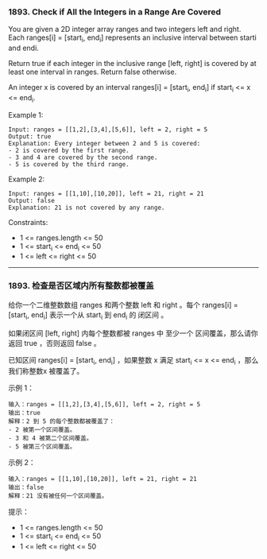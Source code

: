 ### 1893. Check if All the Integers in a Range Are Covered
You are given a 2D integer array ranges and two integers left and right. Each ranges[i] = [start<sub>i</sub>, end<sub>i</sub>] represents an inclusive interval between starti and endi.

Return true if each integer in the inclusive range [left, right] is covered by at least one interval in ranges. Return false otherwise.

An integer x is covered by an interval ranges[i] = [start<sub>i</sub>, end<sub>i</sub>] if start<sub>i</sub> <= x <= end<sub>i</sub>.



Example 1:

	Input: ranges = [[1,2],[3,4],[5,6]], left = 2, right = 5
	Output: true
	Explanation: Every integer between 2 and 5 is covered:
	- 2 is covered by the first range.
	- 3 and 4 are covered by the second range.
	- 5 is covered by the third range.

Example 2:

	Input: ranges = [[1,10],[10,20]], left = 21, right = 21
	Output: false
	Explanation: 21 is not covered by any range.



Constraints:

* 1 <= ranges.length <= 50
* 1 <= start<sub>i</sub> <= end<sub>i</sub> <= 50
* 1 <= left <= right <= 50

----

### 1893. 检查是否区域内所有整数都被覆盖
给你一个二维整数数组 ranges 和两个整数 left 和 right 。每个 ranges[i] = [start<sub>i</sub>, end<sub>i</sub>] 表示一个从 start<sub>i</sub> 到 end<sub>i</sub> 的 闭区间 。

如果闭区间 [left, right] 内每个整数都被 ranges 中 至少一个 区间覆盖，那么请你返回 true ，否则返回 false 。

已知区间 ranges[i] = [start<sub>i</sub>, end<sub>i</sub>] ，如果整数 x 满足 start<sub>i</sub> <= x <= end<sub>i</sub> ，那么我们称整数x 被覆盖了。



示例 1：

	输入：ranges = [[1,2],[3,4],[5,6]], left = 2, right = 5
	输出：true
	解释：2 到 5 的每个整数都被覆盖了：
	- 2 被第一个区间覆盖。
	- 3 和 4 被第二个区间覆盖。
	- 5 被第三个区间覆盖。

示例 2：

	输入：ranges = [[1,10],[10,20]], left = 21, right = 21
	输出：false
	解释：21 没有被任何一个区间覆盖。



提示：

* 1 <= ranges.length <= 50
* 1 <= start<sub>i</sub> <= end<sub>i</sub> <= 50
* 1 <= left <= right <= 50

